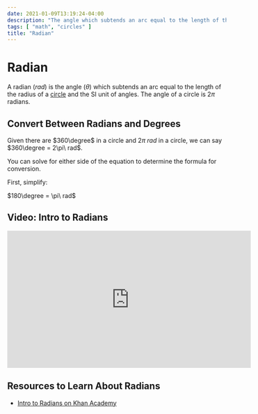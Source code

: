 ```yaml
---
date: 2021-01-09T13:19:24-04:00
description: "The angle which subtends an arc equal to the length of the radius of a circle"
tags: [ "math", "circles" ]
title: "Radian"
---
```


# Radian

A radian ($rad$) is the angle ($\theta$) which subtends an arc equal to the length of the radius of a [circle](circles.md) and the SI unit of angles. The angle of a circle is $2\pi$ radians.

## Convert Between Radians and Degrees

Given there are $360\degree$ in a circle and $2\pi\ rad$ in a circle, we can say $360\degree = 2\pi\ rad$.

You can solve for either side of the equation to determine the formula for conversion.

First, simplify:

$180\degree = \pi\ rad$

## Video: Intro to Radians

<iframe width="560" height="315" src="https://www.youtube.com/embed/EnwWxMZVBeg" frameborder="0" allow="accelerometer; autoplay; clipboard-write; encrypted-media; gyroscope; picture-in-picture" allowfullscreen></iframe>

## Resources to Learn About Radians

* [Intro to Radians on Khan Academy](https://www.khanacademy.org/math/algebra2/x2ec2f6f830c9fb89:trig/x2ec2f6f830c9fb89:radians/v/introduction-to-radians)
